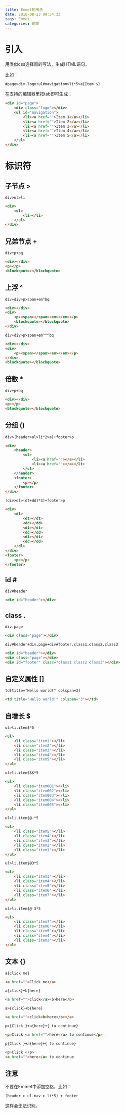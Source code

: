 ```yaml
---
title: Emmet的用法
date: 2018-08-23 09:54:33
tags: Emmet
categories: 前端
---
```

# 引入

用类似css选择器的写法，生成HTML语句。

比如：

```Emmet
#page>div.logo+ul#navigation>li*5>a{Item $}
```

在支持的编辑器里按tab即可生成：

```html
<div id="page">
    <div class="logo"></div>
    <ul id="navigation">
        <li><a href="">Item 1</a></li>
        <li><a href="">Item 2</a></li>
        <li><a href="">Item 3</a></li>
        <li><a href="">Item 4</a></li>
        <li><a href="">Item 5</a></li>
    </ul>
</div>
```

<!-- more -->

# 标识符

## 子节点 >

```Emmet
div>ul>li
```

```html
<div>
    <ul>
        <li></li>
    </ul>
</div>
```

## 兄弟节点 +

```Emmet
div+p+bq
```

```html
<div></div>
<p></p>
<blockquote></blockquote>
```

## 上浮 ^

```Emmet
div+div>p>span+em^bq 
```

```html
<div></div>
<div>
    <p><span></span><em></em></p>
    <blockquote></blockquote>
</div>
```

```Emmet
div+div>p>span+em^^^bq
```

```html
<div></div>
<div>
    <p><span></span><em></em></p>
</div>
<blockquote></blockquote>
```

## 倍数 *

```Emmet
div+p+bq
```

```html
<div></div>
<p></p>
<blockquote></blockquote>
```

## 分组 ()

```Emmet
div>(header>ul>li*2>a)+footer>p
```

```html
<div>
    <header>
        <ul>
            <li><a href=""></a></li>
            <li><a href=""></a></li>
        </ul>
    </header>
    <footer>
        <p></p>
    </footer>
</div>
```

```Emmet
(div>dl>(dt+dd)*3)+footer>p
```

```html
<div>
    <dl>
        <dt></dt>
        <dd></dd>
        <dt></dt>
        <dd></dd>
        <dt></dt>
        <dd></dd>
    </dl>
</div>
<footer>
    <p></p>
</footer>
```

## id \#

```Emmet
div#header
```

```html
<div id="header"></div>
```

## class .

```Emmet
div.page
```

```html
<div class="page"></div>
```

```Emmet
div#header+div.page+div#footer.class1.class2.class3
```

```html
<div id="header"></div>
<div class="page"></div>
<div id="footer" class="class1 class2 class3"></div>
```

## 自定义属性 []

```Emmet
td[title="Hello world!" colspan=3]
```

```html
<td title="Hello world!" colspan="3"></td>
```

## 自增长 $

```Emmet
ul>li.item$*5
```

```html
<ul>
    <li class="item1"></li>
    <li class="item2"></li>
    <li class="item3"></li>
    <li class="item4"></li>
    <li class="item5"></li>
</ul>
```

```Emmet
ul>li.item$$$*5
```

```html
<ul>
    <li class="item001"></li>
    <li class="item002"></li>
    <li class="item003"></li>
    <li class="item004"></li>
    <li class="item005"></li>
</ul>
```

```Emmet
ul>li.item$@-*5
```

```html
<ul>
    <li class="item5"></li>
    <li class="item4"></li>
    <li class="item3"></li>
    <li class="item2"></li>
    <li class="item1"></li>
</ul>
```

```Emmet
ul>li.item$@3*5
```

```html
<ul>
    <li class="item3"></li>
    <li class="item4"></li>
    <li class="item5"></li>
    <li class="item6"></li>
    <li class="item7"></li>
</ul>
```

```Emmet
ul>li.item$@-3*5
```

```html
<ul>
    <li class="item7"></li>
    <li class="item6"></li>
    <li class="item5"></li>
    <li class="item4"></li>
    <li class="item3"></li>
</ul>
```

## 文本 {}

```Emmet
a{Click me}
```

```html
<a href="">Click me</a>
```

```Emmet
a{click}+b{here}
```

```html
<a href="">click</a><b>here</b>
```

```Emmet
a>{click}+b{here}
```

```html
<a href="">click<b>here</b></a>
```

```Emmet
p>{Click }+a{here}+{ to continue}
```

```html
<p>Click <a href="">here</a> to continue</p>
```

```Emmet
p{Click }+a{here}+{ to continue}
```

```html
<p>Click </p>
<a href="">here</a> to continue
```

## 注意
不要在Emmet中添加空格，比如：
```Emmet
(header > ul.nav > li*5) + footer
```
这样会无法识别。